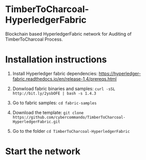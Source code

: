 # TimberToCharcoal-HyperledgerFabric
Blockchain based HyperledgerFabric network for Auditing of TimberToCharcoal Process.

# Installation instructions

1. Install Hyperledger fabric dependencies:
https://hyperledger-fabric.readthedocs.io/en/release-1.4/prereqs.html

2. Donwload fabric binaries and samples:
`curl -sSL http://bit.ly/2ysbOFE | bash -s 1.4.3`

3. Go to fabric samples:
`cd fabric-samples`

4. Download the template:
`git clone https://github.com/cybercommando/TimberToCharcoal-HyperledgerFabric.git`

5. Go to the folder
`cd TimberToCharcoal-HyperledgerFabric`

# Start the network
